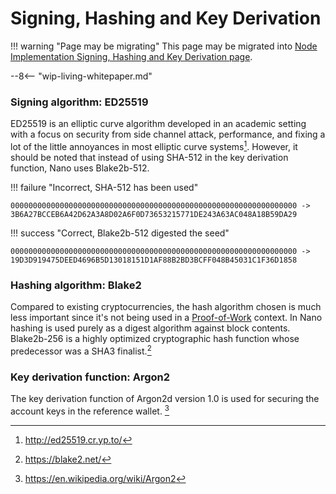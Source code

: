 # Signing, Hashing and Key Derivation

!!! warning "Page may be migrating"
	This page may be migrated into [Node Implementation Signing, Hashing and Key Derivation page](/node-implementation/signing-hashing).

--8<-- "wip-living-whitepaper.md"

### Signing algorithm: ED25519

ED25519 is an elliptic curve algorithm developed in an academic setting with a focus on security from side channel attack, performance, and fixing a lot of the little annoyances in most elliptic curve systems[^1]. However, it should be noted that instead of using SHA-512 in the key derivation function, Nano uses Blake2b-512.

!!! failure "Incorrect, SHA-512 has been used"
  ```
  0000000000000000000000000000000000000000000000000000000000000000 ->
  3B6A27BCCEB6A42D62A3A8D02A6F0D73653215771DE243A63AC048A18B59DA29
  ```

!!! success "Correct, Blake2b-512 digested the seed"
  ```
  0000000000000000000000000000000000000000000000000000000000000000 ->
  19D3D919475DEED4696B5D13018151D1AF88B2BD3BCFF048B45031C1F36D1858
  ```

### Hashing algorithm: Blake2

Compared to existing cryptocurrencies, the hash algorithm chosen is much less important since it's not being used in a [Proof-of-Work](/glossary#proof-of-work-pow) context.  In Nano hashing is used purely as a digest algorithm against block contents.  Blake2b-256 is a highly optimized cryptographic hash function whose predecessor was a SHA3 finalist.[^2]

### Key derivation function: Argon2

The key derivation function of Argon2d version 1.0 is used for securing the account keys in the reference wallet. [^3]

[^1]:http://ed25519.cr.yp.to/
[^2]:https://blake2.net/
[^3]:https://en.wikipedia.org/wiki/Argon2
